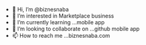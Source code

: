 - 👋 Hi, I’m @biznesnaba
- 👀 I’m interested in Marketplace business 
- 🌱 I’m currently learning ...mobile app
- 💞️ I’m looking to collaborate on ...github mobile app
- 📫 How to reach me ...biznesnaba.com

<!---
biznesnaba/biznesnaba is a ✨ special ✨ repository because its `README.md` (this file) appears on your GitHub profile.
You can click the Preview link to take a look at your changes.
--->
